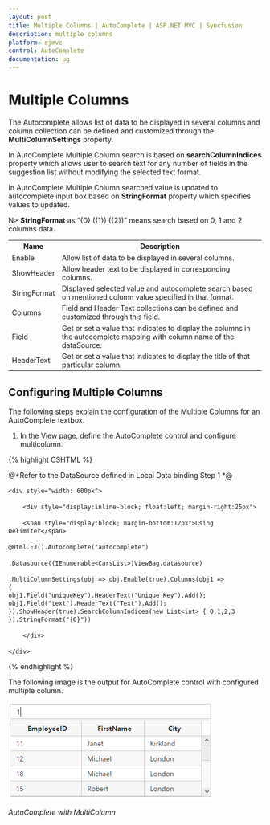 ```yaml
---
layout: post
title: Multiple Columns | AutoComplete | ASP.NET MVC | Syncfusion
description: multiple columns
platform: ejmvc
control: AutoComplete
documentation: ug
---
```


# Multiple Columns

The Autocomplete allows list of data to be displayed in several columns and column collection can be defined and customized through the **MultiColumnSettings** property.

In AutoComplete Multiple Column search is based on **searchColumnIndices** property which allows user to search text for any number of fields in the suggestion list without modifying the selected text format.

In AutoComplete Multiple Column searched value is updated to autocomplete input box based on **StringFormat** property which specifies values to updated.

N> **StringFormat** as “{0} ({1}) ({2})” means search based on 0, 1 and 2 columns data.

<table><tr><th>Name</th><th>Description</th></tr>
<tr><td>Enable</td><td>Allow list of data to be displayed in several columns.</td></tr>
<tr><td>ShowHeader</td><td>Allow header text to be displayed in corresponding columns.</td></tr>
<tr><td>StringFormat</td><td>Displayed selected value and autocomplete search based on mentioned column value specified in that format.</td></tr>
<tr><td>Columns</td><td>Field and Header Text collections can be defined and customized through this field.</td></tr>
<tr><td>Field</td><td>Get or set a value that indicates to display the columns in the autocomplete mapping with column name of the dataSource. </td></tr>
<tr><td>HeaderText</td><td>Get or set a value that indicates to display the title of that particular column.</td></tr></table>


## Configuring Multiple Columns

The following steps explain the configuration of the Multiple Columns for an AutoComplete textbox.

1.	In the View page, define the AutoComplete control and configure multicolumn.


{% highlight CSHTML %}

@*Refer to the DataSource defined in Local Data binding Step 1 *@

    <div style="width: 600px">

        <div style="display:inline-block; float:left; margin-right:25px">

        <span style="display:block; margin-bottom:12px">Using Delimiter</span> 

    @Html.EJ().Autocomplete("autocomplete")

    .Datasource((IEnumerable<CarsList>)ViewBag.datasource)
        
    .MultiColumnSettings(obj => obj.Enable(true).Columns(obj1 =>
    {
    obj1.Field("uniqueKey").HeaderText("Unique Key").Add();
    obj1.Field("text").HeaderText("Text").Add();
    }).ShowHeader(true).SearchColumnIndices(new List<int> { 0,1,2,3 }).StringFormat("{0}"))

        </div>
        
    </div>

{% endhighlight %}



The following image is the output for AutoComplete control with configured multiple column.



![](multicolumn_images/multicolumn_img1.png)



_AutoComplete with MultiColumn_

